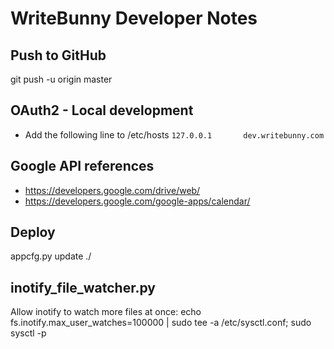 # WriteBunny Developer Notes

## Push to GitHub
git push -u origin master

## OAuth2 - Local development
* Add the following line to /etc/hosts
    `127.0.0.1       dev.writebunny.com`

## Google API references
* https://developers.google.com/drive/web/
* https://developers.google.com/google-apps/calendar/

## Deploy
appcfg.py update ./

## inotify_file_watcher.py
Allow inotify to watch more files at once:
echo fs.inotify.max_user_watches=100000 | sudo tee -a /etc/sysctl.conf; sudo sysctl -p
